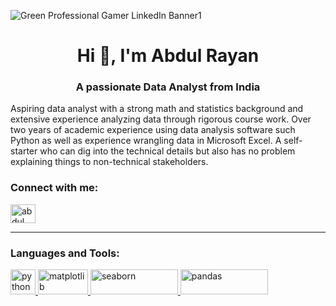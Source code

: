 ![Green Professional Gamer LinkedIn Banner1](https://user-images.githubusercontent.com/87469857/191098182-e656dd88-84f2-4fbd-9f68-73a7d00605c0.png)

<h1 align="center">Hi 👋, I'm Abdul Rayan</h1>
<h3 align="center">A passionate Data Analyst from India</h3>


Aspiring data analyst with a strong math and statistics background and extensive experience analyzing data through rigorous course work. Over two years of academic experience using data analysis software such  Python as well as experience wrangling data in Microsoft Excel. A self-starter who can dig into the technical details but also has no problem explaining things to non-technical stakeholders.

<h3 align="left">Connect with me:</h3>

<p align="left">
<a href="https://www.linkedin.com/in/abdul-rayan-5a03411a6/" target="blank"><img align="center" src="https://raw.githubusercontent.com/rahuldkjain/github-profile-readme-generator/master/src/images/icons/Social/linked-in-alt.svg" alt="abdul rayan" height="30" width="40" /></a>

</p>
<hr />


<h3 align="left">Languages and Tools:</h3>
<p align="left"> <a href="https://www.python.org/"> <img src=https://th.bing.com/th/id/OIP.LxoJCJCYSckgxvAcKHJvbAHaIG?w=160&h=180&c=7&r=0&o=5&dpr=1.25&pid=1.7" alt="python" width="40" height="40"/> </a> <a href="https://matplotlib.org/" target="_blank" rel="noreferrer"> <img src="https://th.bing.com/th/id/OIP.qiHO7gbnHz5I32bc1tK3WQHaBe?w=334&h=69&c=7&r=0&o=5&dpr=1.25&pid=1.7" alt="matplotlib" width="80" height="40"/> </a> <a href="https://seaborn.pydata.org/" target="_blank" rel="noreferrer"> <img src="https://th.bing.com/th/id/OIP.uIsmr8ut68vYUpDcA6FZ7AHaEK?w=299&h=180&c=7&r=0&o=5&dpr=1.25&pid=1.7" alt="seaborn" width="140" height="40"/> </a> <a href="https://pandas.pydata.org/" target="_blank" rel="noreferrer"> <img src="https://th.bing.com/th/id/OIP.b3P4rdrVHMIHbhQXnwRVewHaCd?w=339&h=116&c=7&r=0&o=5&dpr=1.25&pid=1.7" alt="pandas" width="140" height="40"/></a>
</p>


